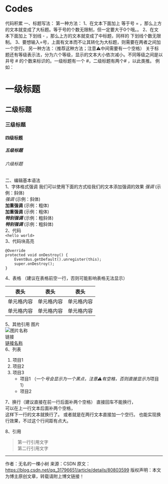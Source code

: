 # Codes
代码积累
一、标题写法：
第一种方法：
1、在文本下面加上 等于号 = ，那么上方的文本就变成了大标题。等于号的个数无限制，但一定要大于0个哦。。
2、在文本下面加上 下划线 - ，那么上方的文本就变成了中标题，同样的 下划线个数无限制。
3、要想输入=号，上面有文本而不让其转化为大标题，则需要在两者之间加一个空行。
另一种方法：（推荐这种方法；注意⚠️中间需要有一个空格）
关于标题还有等级表示法，分为六个等级，显示的文本大小依次减小。不同等级之间是以井号  #  的个数来标识的。一级标题有一个 #，二级标题有两个# ，以此类推。
例如：
# 一级标题  
## 二级标题  
### 三级标题  
#### 四级标题  
##### 五级标题  
###### 六级标题 
二、编辑基本语法  
1、字体格式强调
 我们可以使用下面的方式给我们的文本添加强调的效果
*强调*  (示例：斜体)  
 _强调_  (示例：斜体)  
**加重强调**  (示例：粗体)  
 __加重强调__ (示例：粗体)  
***特别强调*** (示例：粗斜体)  
___特别强调___  (示例：粗斜体)  
2、代码  
`<hello world>`  
3、代码块高亮  
```
@Override
protected void onDestroy() {
    EventBus.getDefault().unregister(this);
    super.onDestroy();
}
```  
4、表格 （建议在表格前空一行，否则可能影响表格无法显示）
 
 表头  | 表头  | 表头
 ---- | ----- | ------  
 单元格内容  | 单元格内容 | 单元格内容 
 单元格内容  | 单元格内容 | 单元格内容  
 
5、其他引用
图片  
![图片名称](https://www.baidu.com/img/bd_logo1.png)  
链接  
[链接名称](https://www.baidu.com/)    
6、列表 
1. 项目1  
2. 项目2  
3. 项目3  
   * 项目1 （一个*号会显示为一个黑点，注意⚠️有空格，否则直接显示为*项目1） 
   * 项目2   
 
7、换行（建议直接在前一行后面补两个空格）
直接回车不能换行，  
可以在上一行文本后面补两个空格，  
这样下一行的文本就换行了。
或者就是在两行文本直接加一个空行。
也能实现换行效果，不过这个行间距有点大。  
 
8、引用
> 第一行引用文字  
> 第二行引用文字
--------------------- 
作者：无名的一棵小树 
来源：CSDN 
原文：https://blog.csdn.net/qq_31796651/article/details/80803599 
版权声明：本文为博主原创文章，转载请附上博文链接！
